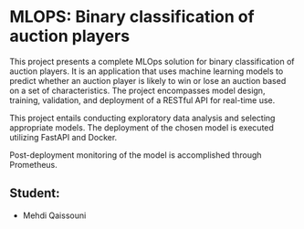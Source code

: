 # MLOPS: Binary classification of auction players

This project presents a complete MLOps solution for binary classification of auction players. It is an application that uses machine learning models to predict whether an auction player is likely to win or lose an auction based on a set of characteristics. The project encompasses model design, training, validation, and deployment of a RESTful API for real-time use.

This project entails conducting exploratory data analysis and selecting appropriate models. The deployment of the chosen model is executed utilizing FastAPI and Docker.

Post-deployment monitoring of the model is accomplished through Prometheus.





## Student:

 - Mehdi Qaissouni
